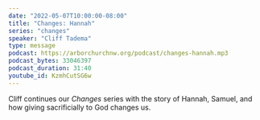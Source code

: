 ```yaml
---
date: "2022-05-07T10:00:00-08:00"
title: "Changes: Hannah"
series: "changes"
speaker: "Cliff Tadema"
type: message
podcast: https://arborchurchnw.org/podcast/changes-hannah.mp3
podcast_bytes: 33046397
podcast_duration: 31:40
youtube_id: KzmhCutSG6w 
---
```


Cliff continues our *Changes* series with the story of Hannah, Samuel, and how giving sacrificially to God changes us.

